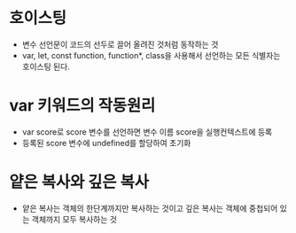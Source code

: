 # 호이스팅

- 변수 선언문이 코드의 선두로 끌어 올려진 것처럼 동작하는 것
- var, let, const function, function\*, class을 사용해서 선언하는 모든 식별자는 호이스팅 된다.

# var 키워드의 작동원리

- var score로 score 변수를 선언하면 변수 이름 score을 실행컨텍스트에 등록
- 등록된 score 변수에 undefined를 할당하여 초기화

# 얕은 복사와 깊은 복사

- 얕은 복사는 객체의 한단계까지만 복사하는 것이고 깊은 복사는 객체에 중첩되어 있는 객체까지 모두 복사하는 것
